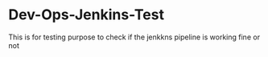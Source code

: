 # Dev-Ops-Jenkins-Test
This is for testing purpose to check if the jenkkns pipeline is working fine or not 
